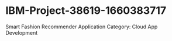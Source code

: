 # IBM-Project-38619-1660383717
Smart Fashion Recommender Application
Category: Cloud App Development
